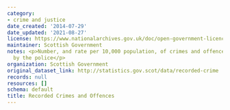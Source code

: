 ```yaml
---
category:
- crime and justice
date_created: '2014-07-29'
date_updated: '2021-08-27'
license: https://www.nationalarchives.gov.uk/doc/open-government-licence/version/3/
maintainer: Scottish Government
notes: <p>Number, and rate per 10,000 population, of crimes and offences recorded
  by the police</p>
organization: Scottish Government
original_dataset_link: http://statistics.gov.scot/data/recorded-crime
records: null
resources: []
schema: default
title: Recorded Crimes and Offences
---
```


